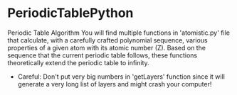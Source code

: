 # PeriodicTablePython
Periodic Table Algorithm
You will find multiple functions in 'atomistic.py' file that calculate, with a carefully crafted polynomial sequence, various properties of a given atom with its atomic number (Z). Based on the sequence that the current periodic table follows, these functions theoretically extend the periodic table to infinity.
* Careful: Don't put very big numbers in 'getLayers' function since it will generate a very long list of layers and might crash your computer!
